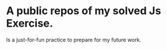 # A public repos of my solved Js Exercise.
Is a just-for-fun practice to prepare for my future work.